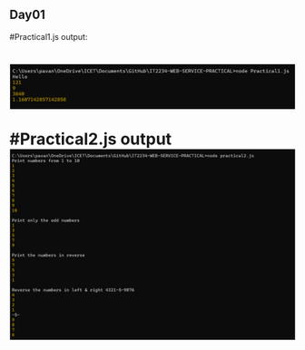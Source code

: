 <h2>Day01</h2>
#Practical1.js output:<h1>
<img src="output\practical1output.png">

#Practical2.js output
<img src="output\practical2output.png">
